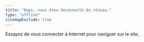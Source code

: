 ```yaml
---
title: "Oops, vous êtes déconnecté du réseau."
type: "offline"
sitemapExclude: true
---
```


Essayez de vous connecter à Internet pour naviguer sur le site.
